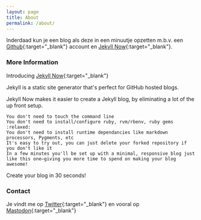 ```yaml
---
layout: page
title: About
permalink: /about/
---
```


Inderdaad kun je een blog als deze in een minuutje opzetten m.b.v. een [Github](https://github.io){:target="_blank"} account en [Jekyll Now](http://www.jekyllnow.com/){:target="_blank"}.

### More Information

Introducing [Jekyll Now](http://www.jekyllnow.com/){:target="_blank"}

Jekyll is a static site generator that's perfect for GitHub hosted blogs.

Jekyll Now makes it easier to create a Jekyll blog, by eliminating a lot of the up front setup.

    You don't need to touch the command line
    You don't need to install/configure ruby, rvm/rbenv, ruby gems :relaxed:
    You don't need to install runtime dependancies like markdown processors, Pygments, etc
    It's easy to try out, you can just delete your forked repository if you don't like it
    In a few minutes you'll be set up with a minimal, responsive blog just like this one—giving you more time to spend on making your blog awesome!

Create your blog in 30 seconds!

### Contact

Je vindt me op [Twitter](https://twitter.com/zandbelt){:target="_blank"} en vooral op [Mastodon](https://mastodon.social/web/accounts/10217){:target="_blank"} 
